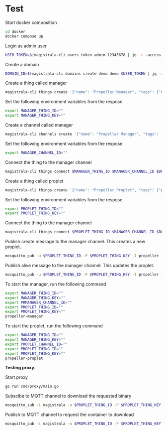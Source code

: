 # Test

Start docker composition

```bash
cd docker
docker compose up
```

Login as admin user

```bash
USER_TOKEN=$(magistrala-cli users token admin 12345678 | jq -r .access_token)
```

Create a domain

```bash
DOMAIN_ID=$(magistrala-cli domains create demo demo $USER_TOKEN | jq -r .id)
```

Create a thing called manager

```bash
magistrala-cli things create '{"name": "Propeller Manager", "tags": ["manager", "propeller"], "status": "enabled"}' $DOMAIN_ID $USER_TOKEN
```

Set the following environment variables from the respose

```bash
export MANAGER_THING_ID=""
export MANAGER_THING_KEY=""
```

Create a channel called manager

```bash
magistrala-cli channels create '{"name": "Propeller Manager", "tags": ["manager", "propeller"], "status": "enabled"}' $DOMAIN_ID $USER_TOKEN
```

Set the following environment variables from the respose

```bash
export MANAGER_CHANNEL_ID=""
```

Connect the thing to the manager channel

```bash
magistrala-cli things connect $MANAGER_THING_ID $MANAGER_CHANNEL_ID $DOMAIN_ID $USER_TOKEN
```

Create a thing called proplet

```bash
magistrala-cli things create '{"name": "Propeller Proplet", "tags": ["proplet", "propeller"], "status": "enabled"}' $DOMAIN_ID $USER_TOKEN
```

Set the following environment variables from the respose

```bash
export PROPLET_THING_ID=""
export PROPLET_THING_KEY=""
```

Connect the thing to the manager channel

```bash
magistrala-cli things connect $PROPLET_THING_ID $MANAGER_CHANNEL_ID $DOMAIN_ID $USER_TOKEN
```

Publish create message to the manager channel. This creates a new proplet.

```bash
mosquitto_pub -u $PROPLET_THING_ID -P $PROPLET_THING_KEY -I propeller -t channels/$MANAGER_CHANNEL_ID/messages/control/proplet/create -h localhost -m "{\"proplet_id\": \"$PROPLET_THING_ID\", \"name\": \"proplet-1\"}"
```

Publish alive message to the manager channel. This updates the proplet.

```bash
mosquitto_pub -u $PROPLET_THING_ID -P $PROPLET_THING_KEY -I propeller -t channels/$MANAGER_CHANNEL_ID/messages/control/proplet/alive -h localhost -m "{\"proplet_id\": \"$PROPLET_THING_ID\"}"
```

To start the manager, run the following command

```bash
export MANAGER_THING_ID=""
export MANAGER_THING_KEY=""
export PRMANAGER_CHANNEL_ID=""
export PROPLET_THING_ID=""
export PROPLET_THING_KEY=""
propeller-manager
```

To start the proplet, run the following command

```bash
export MANAGER_THING_ID=""
export MANAGER_THING_KEY=""
export PROPLET_CHANNEL_ID=""
export PROPLET_THING_ID=""
export PROPLET_THING_KEY=""
propeller-proplet
```

 **Testing proxy.**

Start proxy

```bash
go run cmd/proxy/main.go
```

Subscibe to MQTT channel to download the requested binary

```bash
mosquitto_sub -i magistrala -u $PROPLET_THING_ID -P $PROPLET_THING_KEY -t channels/$MANAGER_CHANNEL_ID/messages/registry/server -h localhost
```

Publish to MQTT channel to request the container to download

```bash
mosquitto_pub -i magistrala -u $PROPLET_THING_ID -P $PROPLET_THING_KEY -t channels/$MANAGER_CHANNEL_ID/messages/registry/proplet -h localhost -m '{"app_name":"magistrala/users"}'
```
